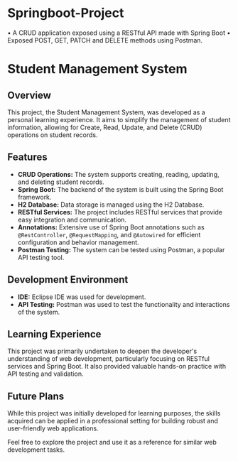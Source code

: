 # Springboot-Project
• A CRUD application exposed using a RESTful API made with Spring Boot • Exposed POST, GET, PATCH and DELETE methods using Postman.
# Student Management System

## Overview

This project, the Student Management System, was developed as a personal learning experience. It aims to simplify the management of student information, allowing for Create, Read, Update, and Delete (CRUD) operations on student records.

## Features

- **CRUD Operations:** The system supports creating, reading, updating, and deleting student records.
- **Spring Boot:** The backend of the system is built using the Spring Boot framework.
- **H2 Database:** Data storage is managed using the H2 Database.
- **RESTful Services:** The project includes RESTful services that provide easy integration and communication.
- **Annotations:** Extensive use of Spring Boot annotations such as `@RestController`, `@RequestMapping`, and `@Autowired` for efficient configuration and behavior management.
- **Postman Testing:** The system can be tested using Postman, a popular API testing tool.

## Development Environment

- **IDE:** Eclipse IDE was used for development.
- **API Testing:** Postman was used to test the functionality and interactions of the system.

## Learning Experience

This project was primarily undertaken to deepen the developer's understanding of web development, particularly focusing on RESTful services and Spring Boot. It also provided valuable hands-on practice with API testing and validation.

## Future Plans

While this project was initially developed for learning purposes, the skills acquired can be applied in a professional setting for building robust and user-friendly web applications.

Feel free to explore the project and use it as a reference for similar web development tasks.

